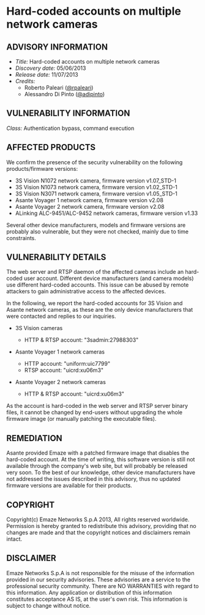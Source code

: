 # Hard-coded accounts on multiple network cameras

## ADVISORY INFORMATION
* *Title:*          Hard-coded accounts on multiple network cameras
* *Discovery date:* 05/06/2013
* *Release date:*   11/07/2013
* *Credits:*
  * Roberto Paleari ([@rpaleari](https://twitter.com/rpaleari))
  * Alessandro Di Pinto ([@adipinto](https://twitter.com/adipinto))

## VULNERABILITY INFORMATION
*Class:*          Authentication bypass, command execution

## AFFECTED PRODUCTS
We confirm the presence of the security vulnerability on the following
products/firmware versions:
   * 3S Vision N1072 network camera, firmware version v1.07_STD-1
   * 3S Vision N1073 network camera, firmware version v1.02_STD-1
   * 3S Vision N3071 network camera, firmware version v1.05_STD-1
   * Asante Voyager 1 network camera, firmware version v2.08
   * Asante Voyager 2 network camera, firmware version v2.08
   * ALinking ALC-9451/ALC-9452 network cameras, firmware version v1.33

Several other device manufacturers, models and firmware versions are probably
also vulnerable, but they were not checked, mainly due to time constraints.

## VULNERABILITY DETAILS
The web server and RTSP daemon of the affected cameras include an hard-coded
user account. Different device manufacturers (and camera models) use different
hard-coded accounts. This issue can be abused by remote attackers to gain
administrative access to the affected devices.

In the following, we report the hard-coded accounts for 3S Vision and Asante
network cameras, as these are the only device manufacturers that were contacted
and replies to our inquiries.

- 3S Vision cameras
  * HTTP & RTSP account: "3sadmin:27988303"

- Asante Voyager 1 network cameras
  * HTTP account: "uniform:uic7799"
  * RTSP account: "uicrd:xu06m3"

- Asante Voyager 2 network cameras
  * HTTP & RTSP account: "uicrd:xu06m3"

As the account is hard-coded in the web server and RTSP server binary files, it
cannot be changed by end-users without upgrading the whole firmware image (or
manually patching the executable files).

## REMEDIATION
Asante provided Emaze with a patched firmware image that disables the
hard-coded account. At the time of writing, this software version is still not
available through the company's web site, but will probably be released very
soon. To the best of our knowledge, other device manufacturers have not
addressed the issues described in this advisory, thus no updated firmware
versions are available for their products.

## COPYRIGHT
Copyright(c) Emaze Networks S.p.A 2013, All rights reserved worldwide.
Permission is hereby granted to redistribute this advisory, providing that no
changes are made and that the copyright notices and disclaimers remain intact.

## DISCLAIMER
Emaze Networks S.p.A is not responsible for the misuse of the information
provided in our security advisories. These advisories are a service to the
professional security community. There are NO WARRANTIES with regard to this
information. Any application or distribution of this information constitutes
acceptance AS IS, at the user's own risk. This information is subject to change
without notice.